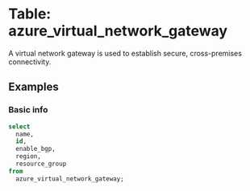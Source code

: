 # Table: azure_virtual_network_gateway

A virtual network gateway is used to establish secure, cross-premises connectivity.

## Examples

### Basic info

```sql
select
  name,
  id,
  enable_bgp,
  region,
  resource_group
from
  azure_virtual_network_gateway;
```
